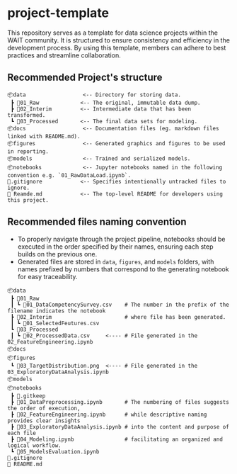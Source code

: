 # project-template

This repository serves as a template for data science projects within the WAIT community. It is structured to ensure consistency and efficiency in the development process. By using this template, members can adhere to best practices and streamline collaboration.

## Recommended Project's structure

```
📦data                  <-- Directory for storing data.
 ┣ 📂01_Raw             <-- The original, immutable data dump.
 ┣ 📂02_Interim         <-- Intermediate data that has been transformed.
 ┗ 📂03_Processed       <-- The final data sets for modeling.
📦docs                  <-- Documentation files (eg. markdown files linked with README.md).
📦figures               <-- Generated graphics and figures to be used in reporting.
📦models                <-- Trained and serialized models.
📦notebooks             <-- Jupyter notebooks named in the following convention e.g. `01_RawDataLoad.ipynb`.
📜.gitignore            <-- Specifies intentionally untracked files to ignore.
📜 Reamde.md            <-- The top-level README for developers using this project.

```

## Recommended files naming convention

- To properly navigate through the project pipeline, notebooks should be executed in the order specified by their names, ensuring each step builds on the previous one.
- Generated files are stored in `data`, `figures`, and `models` folders, with names prefixed by numbers that correspond to the generating notebook for easy traceability.

```
📦data
 ┣ 📂01_Raw
 ┃ ┗ 📜01_DataCompetencySurvey.csv    # The number in the prefix of the filename indicates the notebook
 ┣ 📂02_Interim                       # where file has been generated.
 ┃ ┗ 📜01_SelectedFeutures.csv          
 ┗ 📂03_Processed
 ┃ ┗ 📜02_ProcessedData.csv     <---- # File generated in the 02_FeatureEngineering.ipynb         
📦docs                   
📦figures
 ┗ 📜03_TargetDistribution.png  <---- # File generated in the 03_ExploratoryDataAnalysis.ipynb
📦models                
📦notebooks
 ┣ 📜.gitkeep
 ┣ 📜01_DataPreprocessing.ipynb       # The numbering of files suggests the order of execution,
 ┣ 📜02_FeatureEngineering.ipynb      # while descriptive naming provides clear insights       
 ┣ 📜03_ExploratoryDataAnalysis.ipynb # into the content and purpose of each file
 ┣ 📜04_Modeling.ipynb                # facilitating an organized and logical workflow.
 ┗ 📜05_ModelsEvaluation.ipynb
📜.gitignore            
📜 README.md            
```

